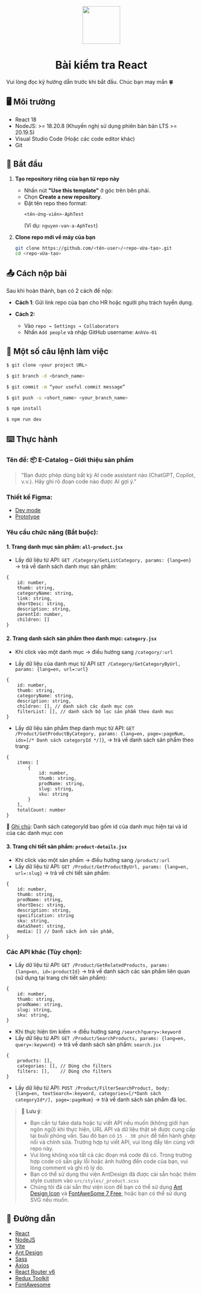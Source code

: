 <div align="center">

<img height="100" src="https://anphatholdings.vn/wp-content/uploads/2019/12/Logo-An-Phat.png">

<h1>Bài kiểm tra React</h1>
</div>
Vui lòng đọc kỹ hướng dẫn trước khi bắt đầu.
Chúc bạn may mắn 🍀

</br>

## 🖥 Môi trường

- React 18
- NodeJS: >= 18.20.8 (Khuyến nghị sử dụng phiên bản bản LTS >= 20.19.5)
- Visual Studio Code (Hoặc các code editor khác)
- Git

## 🚀 Bắt đầu

1. **Tạo repository riêng của bạn từ repo này**

   - Nhấn nút **"Use this template"** ở góc trên bên phải.
   - Chọn **Create a new repository**.
   - Đặt tên repo theo format:
     ```
     <tên-ứng-viên>-AphTest
     ```
     (Ví dụ: `nguyen-van-a-AphTest`)

2. **Clone repo mới về máy của bạn**
   ```bash
   git clone https://github.com/<tên-user>/<repo-vừa-tạo>.git
   cd <repo-vừa-tạo>
   ```

## 📤 Cách nộp bài

Sau khi hoàn thành, bạn có 2 cách để nộp:

- **Cách 1**: Gửi link repo của bạn cho HR hoặc người phụ trách tuyển dụng.

- **Cách 2:**

  - Vào `repo → Settings → Collaborators`
  - Nhấn `Add people` và nhập GitHub username: `AnhVo-01`

## 🔨 Một số câu lệnh làm việc

```bash
$ git clone <your project URL>
```

```bash
$ git branch -d <branch_name>
```

```bash
$ git commit -m “your useful commit message”
```

```bash
$ git push -u <short_name> <your_branch_name>
```

```bash
$ npm install
```

```bash
$ npm run dev
```

## ⌨️ Thực hành

### Tên đề: 📦 E-Catalog – Giới thiệu sản phẩm

> "Bạn được phép dùng bất kỳ AI code assistant nào (ChatGPT, Copilot, v.v.). Hãy ghi rõ đoạn code nào được AI gợi ý."

### Thiết kế Figma:

- [Dev mode](https://www.figma.com/design/IySGuTvZnBSJT5FA5RLceI/Product-Introduction?node-id=0-1&m=dev&t=EQ48VlCkYx6SsaFc-1)
- [Prototype](https://www.figma.com/proto/IySGuTvZnBSJT5FA5RLceI/Product-Introduction?node-id=1-4&t=WlEwaOVbZAZZZIkF-1)

### Yêu cầu chức năng (Bắt buộc):

#### 1. Trang danh mục sản phẩm: `all-product.jsx`

- Lấy dữ liệu từ API: `GET /Category/GetListCategory, params: {lang=en}` → trả về danh sách danh mục sản phẩm:

```
{
    id: number,
    thumb: string,
    categoryName: string,
    link: string,
    shortDesc: string,
    description: string,
    parentId: number,
    children: []
}
```

#### 2. Trang danh sách sản phẩm theo danh mục: `category.jsx`

- Khi click vào một danh mục → điều hướng sang `/category/:url`

- Lấy dữ liệu của danh mục từ API `GET /Category/GetCategoryByUrl, params: {lang=en, url=:url}`

```
{
    id: number,
    thumb: string,
    categoryName: string,
    description: string,
    children: [], // danh sách các danh mục con
    filterList: [], // danh sách bộ lọc sản phẩm theo danh mục
}
```

- Lấy dữ liệu sản phẩm thep danh mục từ API: `GET /Product/GetProductByCategory, params: {lang=en, page=:pageNum, ids=[/* Danh sách categoryId */]}`, → trả về danh sách sản phẩm theo trang:

```
{
    items: [
        {
            id: number,
            thumb: string,
            prodName: string,
            slug: string,
            sku: string
        }
    ],
    totalCount: number
}
```

🔸 <u>Ghi chú</u>: Danh sách categoryId bao gồm id của danh mục hiện tại và id của các danh mục con

#### 3. Trang chi tiết sản phẩm: `product-details.jsx`

- Khi click vào một sản phẩm → điều hướng sang `/product/:url`
- Lấy dữ liệu từ API: `GET /Product/GetProductByUrl, params: {lang=en, url=:slug}` → trả về chi tiết sản phẩm:

```
{
    id: number,
    thumb: string,
    prodName: string,
    shortDesc: string,
    description: string,
    specification: string
    sku: string,
    dataSheet: string,
    media: [] // Danh sách ảnh sản phẩm,
}
```

### Các API khác (Tùy chọn):

- Lấy dữ liệu từ API: `GET /Product/GetRelatedProducts, params: {lang=en, id=:productId}` → trả về danh sách các sản phẩm liên quan (sử dụng tại trang chi tiết sản phẩm):

```
{
    id: number,
    thumb: string,
    prodName: string,
    slug: string,
    sku: string,
}
```

- Khi thực hiện tìm kiếm → điều hướng sang `/search?query=:keyword`
- Lấy dữ liệu từ API: `GET /Product/SearchProducts, params: {lang=en, query=:keyword}` → trả về danh sách sản phẩm: `search.jsx`

```
{
    products: [],
    categories: [], // Dùng cho filters
    filters: [],    // Dùng cho filters
}
```

- Lấy dữ liệu từ API: `POST /Product/FilterSearchProduct, body: {lang=en, textSearch=:keyword, categories=[/*Danh sách categoryId*/], page=:pageNum}` → trả về danh sách sản phẩm đã lọc.

> 🔸 **Lưu ý**:
>
> - Bạn cần tự fake data hoặc tự viết API nếu muốn (không giới hạn ngôn ngữ) khi thực hiện, URL API và dữ liệu thật sẽ được cung cấp tại buổi phỏng vấn. Sau đó bạn có `15 - 30 phút` để tiến hành ghép nối và chỉnh sửa. Trường hợp tự viết API, vui lòng đẩy lên cùng với repo này.
> - Vui lòng không xóa tất cả các đoạn mã code đã có. Trong trường hợp code có sẵn gây lỗi hoặc ảnh hưởng đến code của bạn, vui lòng comment và ghi rõ lý do.
> - Bạn có thể sử dụng thư viện AntDesign đã được cài sẵn hoặc thêm style custom vào `src/styles/_product.scss`
> - Chúng tôi đã cài sẵn thư viện icon để bạn có thể sử dụng [Ant Design Icon](https://ant.design/components/icon) và [FontAweSome 7 Free](https://fontawesome.com/icons), hoặc bạn có thể sử dụng SVG nếu muốn.

## 🔗 Đường dẫn

- [React](https://react.dev/)
- [NodeJS](https://nodejs.org/en/download)
- [Vite](https://vite.dev/)
- [Ant Design](https://ant.design/)
- [Sass](https://sass-lang.com/)
- [Axios](https://axios-http.com/docs/intro)
- [React Router v6](https://reactrouter.com/6.30.1)
- [Redux Toolkit](https://redux-toolkit.js.org/introduction/getting-started)
- [FontAwesome](https://docs.fontawesome.com/web/use-with/react)
